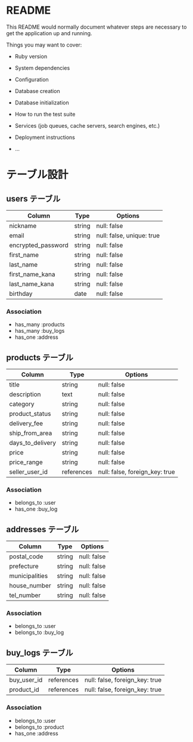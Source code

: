 # README

This README would normally document whatever steps are necessary to get the
application up and running.

Things you may want to cover:

* Ruby version

* System dependencies

* Configuration

* Database creation

* Database initialization

* How to run the test suite

* Services (job queues, cache servers, search engines, etc.)

* Deployment instructions

* ...

# テーブル設計

## users テーブル

| Column                | Type   | Options     |
| --------------------- | ------ | ----------- |
| nickname              | string | null: false |
| email                 | string | null: false, unique: true |
| encrypted_password      | string | null: false |
| first_name            | string | null: false |
| last_name             | string | null: false |
| first_name_kana       | string | null: false |
| last_name_kana        | string | null: false |
| birthday              | date | null: false |

### Association

- has_many :products
- has_many :buy_logs
- has_one  :address

## products テーブル

| Column           | Type   | Options     |
| ---------------- | ------ | ----------- |
| title            | string | null: false |
| description      | text   | null: false |
| category         | string | null: false |
| product_status   | string | null: false |
| delivery_fee     | string | null: false |
| ship_from_area   | string | null: false |
| days_to_delivery | string | null: false |
| price            | string | null: false |
| price_range      | string | null: false |
| seller_user_id   | references | null: false, foreign_key: true |

### Association

- belongs_to :user
- has_one :buy_log

## addresses テーブル

| Column         | Type   | Options     |
| -------------- | ------ | ----------- |
| postal_code    | string | null: false |
| prefecture     | string | null: false |
| municipalities | string | null: false |
| house_number   | string | null: false |
| tel_number     | string | null: false |

### Association

- belongs_to :user
- belongs_to :buy_log

## buy_logs テーブル

| Column        | Type       | Options                        |
| ------------- | ---------- | ------------------------------ |
| buy_user_id   | references | null: false, foreign_key: true |
| product_id    | references | null: false, foreign_key: true |

### Association

- belongs_to :user
- belongs_to :product
- has_one :address